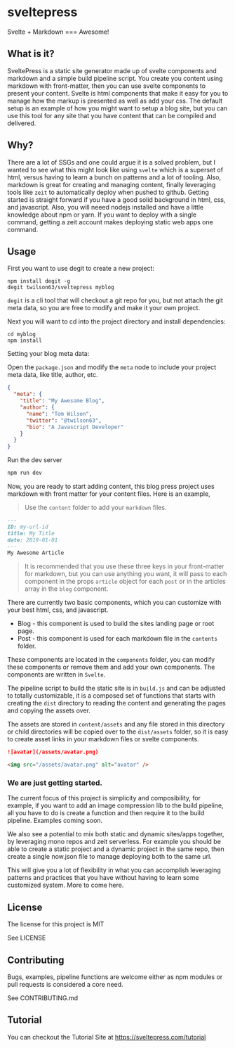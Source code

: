 # sveltepress

Svelte + Markdown === Awesome!

## What is it?

SveltePress is a static site generator made up of svelte components and markdown and a simple build pipeline
script. You create you content using markdown with front-matter, then you can use svelte components to present 
your content. Svelte is html components that make it easy for you to manage how the markup is presented as well 
as add your css. The default setup is an example of how you might want to setup a blog site, but you can use this
tool for any site that you have content that can be compiled and delivered.

## Why?

There are a lot of SSGs and one could argue it is a solved problem, but I wanted to see what this might look like
using `svelte` which is a superset of html, versus having to learn a bunch on patterns and a lot of tooling. Also, 
markdown is great for creating and managing content, finally leveraging tools like `zeit` to automatically deploy when pushed to github. Getting started is straight forward if you have a good solid background in html, css, and javascript. Also, you will neeed nodejs installed and have a little knowledge about npm or yarn. If you want to deploy with a single command, getting a zeit account makes deploying static web apps one command.

## Usage

First you want to use degit to create a new project:

```
npm install degit -g
degit twilson63/sveltepress myblog
```

`degit` is a cli tool that will checkout a git repo for you, but not attach the git meta data, so you are 
free to modify and make it your own project.

Next you will want to cd into the project directory and install dependencies:

```
cd myblog
npm install
```

Setting your blog meta data:

Open the `package.json` and modify the `meta` node to include your project meta data, like title, author,
etc.

``` json
{
  "meta": {
    "title": "My Awesome Blog",
    "author": {
      "name": "Tom Wilson",
      "twitter": "@twilson63",
      "bio": "A Javascript Developer"
    }
  }
}
```

Run the dev server

``` sh
npm run dev
```

Now, you are ready to start adding content, this blog press project uses markdown with front matter for your 
content files.  Here is an example,

> Use the `content` folder to add your `markdown` files.

``` markdown
---
ID: my-url-id
title: My Title
date: 2019-01-01
---
My Awesome Article
```

> It is recommended that you use these three keys in your front-matter for markdown, but you can use anything you 
want, it will pass to each component in the props `article` object for each `post` or in the articles array in the
`blog` component.

There are currently two basic components, which you can customize with your best html, css, and javascript.

* Blog - this component is used to build the sites landing page or root page.
* Post - this component is used for each markdown file in the `contents` folder.

These components are located in the `components` folder, you can modify these components or remove them and add your own components. The components are written in `Svelte`.

The pipeline script to build the static site is in `build.js` and can be adjusted to totally customizable, it is 
a composed set of functions that starts with creating the `dist` directory to reading the content and generating the 
pages and copying the assets over.

The assets are stored in `content/assets` and any file stored in this directory or child directories will be copied over to the `dist/assets` folder, so it is easy to create asset links in your markdown files or svelte components.


``` markdown
![avatar](/assets/avatar.png)
```

``` html
<img src="/assets/avatar.png" alt="avatar" />
```

### We are just getting started.

The current focus of this project is simplicity and composibility, for example, if you want to add an image 
compression lib to the build pipeline, all you have to do is create a function and then require it to the
build pipeline. Examples coming soon.

We also see a potential to mix both static and dynamic sites/apps together, by leveraging mono repos
and zeit serverless. For example you should be able to create a static project and a dynamic project 
in the same repo, then create a single now.json file to manage deploying both to the same url.

This will give you a lot of flexibility in what you can accomplish leveraging patterns and practices that you 
have without having to learn some customized system. More to come here.

## License

The license for this project is MIT

See LICENSE

## Contributing

Bugs, examples, pipeline functions are welcome either as npm modules or pull requests is considered a core need.

See CONTRIBUTING.md

## Tutorial

You can checkout the Tutorial Site at https://sveltepress.com/tutorial

 
